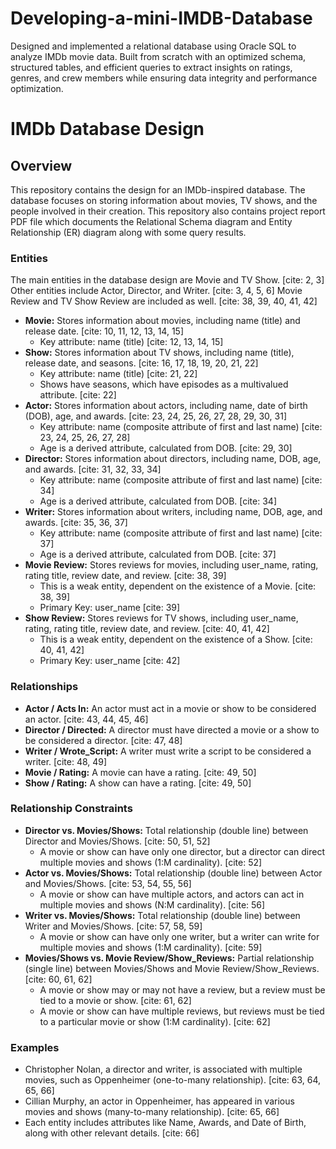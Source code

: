 # Developing-a-mini-IMDB-Database
Designed and implemented a relational database using Oracle SQL to analyze IMDb movie data. Built from scratch with an optimized schema, structured tables, and efficient queries to extract insights on ratings, genres, and crew members while ensuring data integrity and performance optimization.

# IMDb Database Design

## Overview

This repository contains the design for an IMDb-inspired database. The database focuses on storing information about movies, TV shows, and the people involved in their creation. This repository also contains project report PDF file which documents the Relational Schema diagram and Entity Relationship (ER) diagram along with some query results.

### Entities

The main entities in the database design are Movie and TV Show. [cite: 2, 3] Other entities include Actor, Director, and Writer. [cite: 3, 4, 5, 6] Movie Review and TV Show Review are included as well. [cite: 38, 39, 40, 41, 42]

* **Movie:** Stores information about movies, including name (title) and release date. [cite: 10, 11, 12, 13, 14, 15]
    * Key attribute: name (title) [cite: 12, 13, 14, 15]
* **Show:** Stores information about TV shows, including name (title), release date, and seasons. [cite: 16, 17, 18, 19, 20, 21, 22]
    * Key attribute: name (title) [cite: 21, 22]
    * Shows have seasons, which have episodes as a multivalued attribute. [cite: 22]
* **Actor:** Stores information about actors, including name, date of birth (DOB), age, and awards. [cite: 23, 24, 25, 26, 27, 28, 29, 30, 31]
    * Key attribute: name (composite attribute of first and last name) [cite: 23, 24, 25, 26, 27, 28]
    * Age is a derived attribute, calculated from DOB. [cite: 29, 30]
* **Director:** Stores information about directors, including name, DOB, age, and awards. [cite: 31, 32, 33, 34]
    * Key attribute: name (composite attribute of first and last name) [cite: 34]
    * Age is a derived attribute, calculated from DOB. [cite: 34]
* **Writer:** Stores information about writers, including name, DOB, age, and awards. [cite: 35, 36, 37]
    * Key attribute: name (composite attribute of first and last name) [cite: 37]
    * Age is a derived attribute, calculated from DOB. [cite: 37]
* **Movie Review:** Stores reviews for movies, including user\_name, rating, rating title, review date, and review. [cite: 38, 39]
    * This is a weak entity, dependent on the existence of a Movie. [cite: 38, 39]
    * Primary Key: user\_name [cite: 39]
* **Show Review:** Stores reviews for TV shows, including user\_name, rating, rating title, review date, and review. [cite: 40, 41, 42]
    * This is a weak entity, dependent on the existence of a Show. [cite: 40, 41, 42]
    * Primary Key: user\_name [cite: 42]

### Relationships

* **Actor / Acts In:** An actor must act in a movie or show to be considered an actor. [cite: 43, 44, 45, 46]
* **Director / Directed:** A director must have directed a movie or a show to be considered a director. [cite: 47, 48]
* **Writer / Wrote\_Script:** A writer must write a script to be considered a writer. [cite: 48, 49]
* **Movie / Rating:** A movie can have a rating. [cite: 49, 50]
* **Show / Rating:** A show can have a rating. [cite: 49, 50]

### Relationship Constraints

* **Director vs. Movies/Shows:** Total relationship (double line) between Director and Movies/Shows. [cite: 50, 51, 52]
    * A movie or show can have only one director, but a director can direct multiple movies and shows (1:M cardinality). [cite: 52]
* **Actor vs. Movies/Shows:** Total relationship (double line) between Actor and Movies/Shows. [cite: 53, 54, 55, 56]
    * A movie or show can have multiple actors, and actors can act in multiple movies and shows (N:M cardinality). [cite: 56]
* **Writer vs. Movies/Shows:** Total relationship (double line) between Writer and Movies/Shows. [cite: 57, 58, 59]
    * A movie or show can have only one writer, but a writer can write for multiple movies and shows (1:M cardinality). [cite: 59]
* **Movies/Shows vs. Movie Review/Show\_Reviews:** Partial relationship (single line) between Movies/Shows and Movie Review/Show\_Reviews. [cite: 60, 61, 62]
    * A movie or show may or may not have a review, but a review must be tied to a movie or show. [cite: 61, 62]
    * A movie or show can have multiple reviews, but reviews must be tied to a particular movie or show (1:M cardinality). [cite: 62]

### Examples

* Christopher Nolan, a director and writer, is associated with multiple movies, such as Oppenheimer (one-to-many relationship). [cite: 63, 64, 65, 66]
* Cillian Murphy, an actor in Oppenheimer, has appeared in various movies and shows (many-to-many relationship). [cite: 65, 66]
* Each entity includes attributes like Name, Awards, and Date of Birth, along with other relevant details. [cite: 66]
